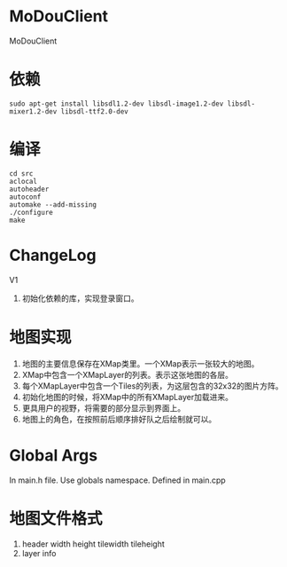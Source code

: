 MoDouClient
===========

MoDouClient

依赖
========
    sudo apt-get install libsdl1.2-dev libsdl-image1.2-dev libsdl-mixer1.2-dev libsdl-ttf2.0-dev

编译
=======
    cd src
    aclocal
    autoheader
    autoconf
    automake --add-missing
    ./configure
    make

    
ChangeLog
=========
V1 
1. 初始化依赖的库，实现登录窗口。

地图实现
========
1. 地图的主要信息保存在XMap类里。一个XMap表示一张较大的地图。
2. XMap中包含一个XMapLayer的列表。表示这张地图的各层。
3. 每个XMapLayer中包含一个Tiles的列表，为这层包含的32x32的图片方阵。
3. 初始化地图的时候，将XMap中的所有XMapLayer加载进来。
3. 更具用户的视野，将需要的部分显示到界面上。
5. 地图上的角色，在按照前后顺序排好队之后绘制就可以。

Global Args
===========
In main.h file. 
Use globals namespace.
Defined in main.cpp

地图文件格式
============
1. header width height tilewidth tileheight
2. layer info

